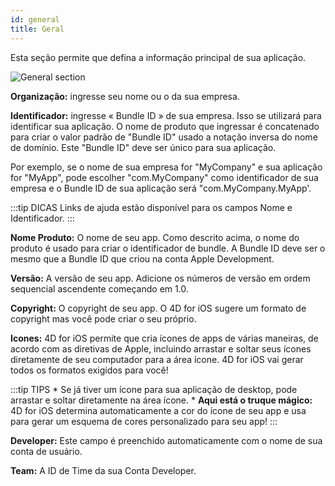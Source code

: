 ```yaml
---
id: general
title: Geral
---
```


Esta seção permite que defina a informação principal de sua aplicação.

![General section](assets/en/project-editor/General-section-4D-for-iOS.png)

**Organização:** ingresse seu nome ou o da sua empresa.

**Identificador:** ingresse « Bundle ID » de sua empresa. Isso se utilizará para identificar sua aplicação. O nome de produto que ingressar é concatenado para criar o valor padrão de "Bundle ID" usado a notação inversa do nome de domínio. Este "Bundle ID" deve ser único para sua aplicação.

Por exemplo, se o nome de sua empresa for "MyCompany" e sua aplicação for "MyApp", pode escolher "com.MyCompany" como identificador de sua empresa e o Bundle ID de sua aplicação será "com.MyCompany.MyApp'.

:::tip DICAS Links de ajuda estão disponível para os campos Nome e Identificador. :::

**Nome Produto:** O nome de seu app. Como descrito acima, o nome do produto é usado para criar o identificador de bundle. A Bundle ID deve ser o mesmo que a Bundle ID que criou na conta Apple Development.

**Versão:** A versão de seu app. Adicione os números de versão em ordem sequencial ascendente começando em 1.0.

**Copyright:** O copyright de seu app. O 4D for iOS sugere um formato de copyright mas você pode criar o seu próprio.

**Icones:** 4D for iOS permite que cria ícones de apps de várias maneiras, de acordo com as diretivas de Apple, incluindo arrastar e soltar seus ícones diretamente de seu computador para a área ícone. 4D for iOS vai gerar todos os formatos exigidos para você!

:::tip TIPS * Se já tiver um ícone para sua aplicação de desktop, pode arrastar e soltar diretamente na área ícone. * **Aqui está o truque mágico:** 4D for iOS determina automaticamente a cor do ícone de seu app e usa para gerar um esquema de cores personalizado para seu app! :::

**Developer:** Este campo é preenchido automaticamente com o nome de sua conta de usuário.

**Team:** A ID de Time da sua Conta Developer.